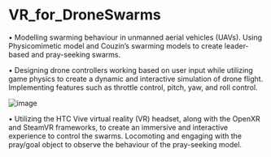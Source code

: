 # VR_for_DroneSwarms

• Modelling swarming behaviour in unmanned aerial vehicles (UAVs). Using Physicomimetic model and Couzin’s swarming models to create leader-based and pray-seeking swarms. 

• Designing drone controllers working based on user input while utilizing game physics to create a dynamic and interactive simulation of drone flight. Implementing features such as throttle control, pitch, yaw, and roll control.

![image](https://user-images.githubusercontent.com/63373951/233326357-8252c3dd-594b-403b-8794-ee01aad02447.png)


• Utilizing the HTC Vive virtual reality (VR) headset, along with the OpenXR and SteamVR frameworks, to create an immersive and interactive experience to control the swarms. Locomoting and engaging with the pray/goal object to observe the behaviour of the pray-seeking model.
